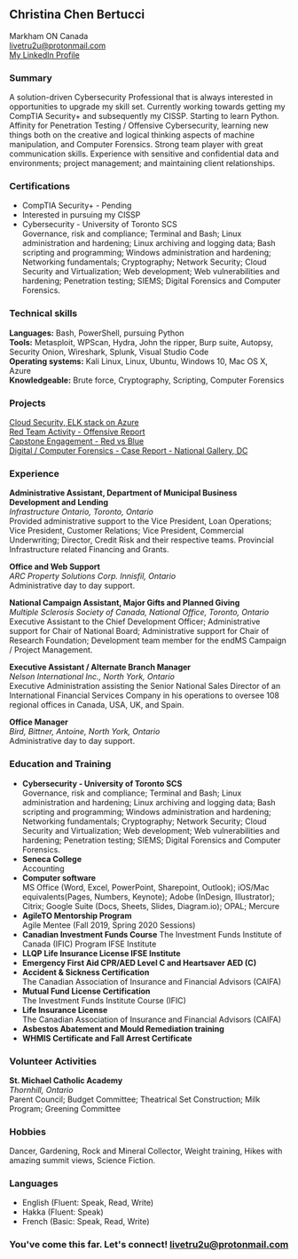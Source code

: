 ## Christina Chen Bertucci
Markham ON Canada  
livetru2u@protonmail.com  
[My LinkedIn Profile](https://linkedin.com/in/christinachenbertucci)


### Summary

A solution-driven Cybersecurity Professional that is always interested in opportunities to upgrade my skill set. Currently working towards getting my CompTIA Security+ and subsequently my CISSP. Starting to learn Python. Affinity for Penetration Testing / Offensive Cybersecurity, learning new things both on the creative and logical thinking aspects of machine manipulation, and Computer Forensics. Strong team player with great communication skills. Experience with sensitive and confidential data and environments; project management; and maintaining client relationships.

### Certifications

* CompTIA Security+  - Pending   
* Interested in pursuing my CISSP
* Cybersecurity - University of Toronto SCS   
Governance, risk and compliance; Terminal and Bash; Linux administration and hardening; Linux archiving and logging data; Bash scripting and programming; Windows administration and hardening; Networking fundamentals; Cryptography; Network Security; Cloud Security and Virtualization; Web development; Web vulnerabilities and hardening; Penetration testing; SIEMS; Digital Forensics and Computer Forensics.

### Technical skills

**Languages:**  		Bash, PowerShell, pursuing Python  
**Tools:** 			Metasploit, WPScan, Hydra, John the ripper, Burp suite, Autopsy, Security Onion, Wireshark, Splunk, Visual Studio Code     
**Operating systems:** 	Kali Linux, Linux, Ubuntu, Windows 10, Mac OS X, Azure  
**Knowledgeable:** 	Brute force, Cryptography, Scripting, Computer Forensics    

### Projects 

[Cloud Security, ELK stack on Azure](https://github.com/livetru2u/cloud-security-elk-stack-on-azure)  
[Red Team Activity - Offensive Report](https://github.com/livetru2u/red-team-activity-24)  
[Capstone Engagement - Red vs Blue](https://github.com/livetru2u/capstone-engagement/blob/main/Capstone%20Engagement%20-%20Chrisitna%20Chen.pdf)  
[Digital / Computer Forensics - Case Report - National Gallery, DC](https://github.com/livetru2u/case-report-national-gallery-DC/blob/main/Case%20Report%20National%20Gallery%20DC.pdf)  

### Experience 

**Administrative Assistant, Department of Municipal Business Development and Lending**  
*Infrastructure Ontario, Toronto, Ontario*                                                                
Provided administrative support to the Vice President, Loan Operations; Vice President, Customer Relations; Vice President, Commercial Underwriting; Director, Credit Risk and their respective teams. Provincial Infrastructure related Financing and Grants. 

**Office and Web Support**  					                                         
*ARC Property Solutions Corp. Innisfil, Ontario*  
Administrative day to day support. 

**National Campaign Assistant, Major Gifts and Planned Giving**  
*Multiple Sclerosis Society of Canada, National Office, Toronto, Ontario*  
Executive Assistant to the Chief Development Officer; Administrative support for Chair of National Board; Administrative support for Chair of Research Foundation;  Development team member for the endMS Campaign / Project Management.

**Executive Assistant / Alternate Branch Manager**  				                        
*Nelson International Inc., North York, Ontario*  
Executive Administration assisting the Senior National Sales Director of an International Financial Services Company in his operations to oversee 108 regional offices in Canada, USA, UK, and Spain.

**Office Manager** 									            
*Bird, Bittner, Antoine, North York, Ontario*  
Administrative day to day support. 

### Education and Training

* **Cybersecurity - University of Toronto SCS**  
Governance, risk and compliance; Terminal and Bash; Linux administration and hardening; Linux archiving and logging data; Bash scripting and programming; Windows administration and hardening; Networking fundamentals; Cryptography; Network Security; Cloud Security and Virtualization; Web development; Web vulnerabilities and hardening; Penetration testing; SIEMS; Digital Forensics and Computer Forensics.
* **Seneca College**  
Accounting
* **Computer software**  
MS Office (Word, Excel, PowerPoint, Sharepoint, Outlook); iOS/Mac equivalents(Pages, Numbers, Keynote); Adobe (InDesign, Illustrator); Citrix; Google Suite (Docs,  Sheets, Slides, Diagram.io); OPAL; Mercure   
* **AgileTO Mentorship Program**  
Agile Mentee (Fall 2019, Spring 2020 Sessions)  
* **Canadian Investment Funds Course** 
The Investment Funds Institute of Canada (IFIC) Program IFSE Institute  
* **LLQP Life Insurance License IFSE Institute**  
* **Emergency First Aid CPR/AED Level C and Heartsaver AED (C)**  
* **Accident & Sickness Certification**  
The Canadian Association of Insurance and Financial Advisors (CAIFA)  
* **Mutual Fund License Certification**  
The Investment Funds Institute Course (IFIC)  
* **Life Insurance License**  
The Canadian Association of Insurance and Financial Advisors (CAIFA)  
* **Asbestos Abatement and Mould Remediation training**  
* **WHMIS Certificate and Fall Arrest Certificate**  

### Volunteer Activities 
**St. Michael Catholic Academy**  
*Thornhill, Ontario*  
Parent Council; Budget Committee; Theatrical Set Construction; Milk Program; Greening Committee  

### Hobbies  

Dancer, Gardening, Rock and Mineral Collector, Weight training, Hikes with amazing summit views, Science Fiction.

### Languages  

* English (Fluent: Speak, Read, Write) 
* Hakka (Fluent: Speak)
* French (Basic: Speak, Read, Write)  

### You've come this far. Let's connect! livetru2u@protonmail.com
